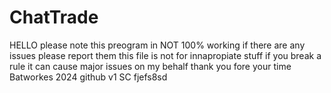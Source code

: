 # ChatTrade
HELLO please note this preogram in NOT 100% working if there are any issues please report them 
this file is not for innapropiate stuff if you break a rule it can cause major issues on my behalf
thank you fore your time
Batworkes 2024 github v1 SC fjefs8sd
